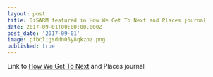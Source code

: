 ```yaml
---
layout: post
title: DiSARM featured in How We Get To Next and Places journal
date: 2017-09-01T00:00:00.000Z
post_date: '2017-09-01'
image: pfbcligsddn05y8qkzoz.png
published: true
---
```


Link to [How We Get To Next](https://howwegettonext.com/the-machine-and-the-mosquito-29205f61e811) and Places journal
